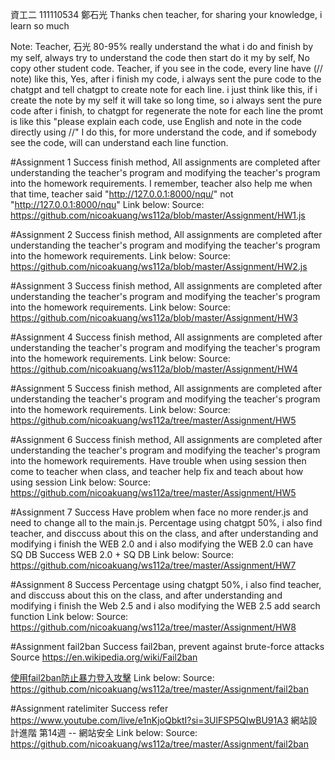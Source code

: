 資工二 111110534 鄭石光
Thanks chen teacher, for sharing your knowledge, i learn so much

Note:
Teacher, 石光 80-95% really understand the what i do and finish by my self, always try to understand the code then start do it my by self, No copy other student code.
Teacher, if you see in the code, every line have (// note) like this, Yes, after i finish my code, i always sent the pure code to the chatgpt and tell chatgpt to create note for each line. i just think like this, if i create the note by my self it will take so long time, so i always sent the pure code after i finish, to chatgpt for regenerate the note for each line the promt is like this "please explain each code, use English and note in the code directly using //"
I do this, for more understand the code, and if somebody see the code, will can understand each line function.

#Assignment 1 Success
finish method, All assignments are completed after understanding the teacher's program and modifying the teacher's program into the homework requirements.
I remember, teacher also help me when that time, teacher said "http://127.0.0.1:8000/nqu/" not "http://127.0.0.1:8000/nqu"
Link below:
Source: https://github.com/nicoakuang/ws112a/blob/master/Assignment/HW1.js


#Assignment 2 Success
finish method, All assignments are completed after understanding the teacher's program and modifying the teacher's program into the homework requirements.
Link below:
Source: https://github.com/nicoakuang/ws112a/blob/master/Assignment/HW2.js


#Assignment 3 Success
finish method, All assignments are completed after understanding the teacher's program and modifying the teacher's program into the homework requirements.
Link below:
Source: https://github.com/nicoakuang/ws112a/blob/master/Assignment/HW3

#Assignment 4 Success
finish method, All assignments are completed after understanding the teacher's program and modifying the teacher's program into the homework requirements.
Link below:
Source: https://github.com/nicoakuang/ws112a/blob/master/Assignment/HW4

#Assignment 5 Success
finish method, All assignments are completed after understanding the teacher's program and modifying the teacher's program into the homework requirements.
Link below:
Source: https://github.com/nicoakuang/ws112a/tree/master/Assignment/HW5

#Assignment 6 Success
finish method, All assignments are completed after understanding the teacher's program and modifying the teacher's program into the homework requirements.
Have trouble when using session then come to teacher when class, and teacher help fix and teach about how using session
Link below:
Source: https://github.com/nicoakuang/ws112a/tree/master/Assignment/HW5

#Assignment 7 Success
Have problem when face no more render.js and need to change all to the main.js. Percentage using chatgpt 50%, i also find teacher, and disccuss about this on the class, and after understanding and modifying i finish the WEB 2.0 and i also modifying the WEB 2.0 can have SQ DB
Success WEB 2.0 + SQ DB
Link below:
Source: https://github.com/nicoakuang/ws112a/tree/master/Assignment/HW7

#Assignment 8 Success
Percentage using chatgpt 50%, i also find teacher, and disccuss about this on the class, and after understanding and modifying i finish the Web 2.5 and i also modifying the WEB 2.5 add search function
Link below:
Source: https://github.com/nicoakuang/ws112a/tree/master/Assignment/HW8

#Assignment fail2ban Success
fail2ban, prevent against brute-force attacks
Source
https://en.wikipedia.org/wiki/Fail2ban

[使用fail2ban防止暴力登入攻擊](https://xenby.com/b/107-%e6%95%99%e5%ad%b8-%e4%bd%bf%e7%94%a8fail2ban%e9%98%b2%e6%ad%a2%e6%9a%b4%e5%8a%9b%e7%99%bb%e5%85%a5%e6%94%bb%e6%93%8a)
Link below:
Source: https://github.com/nicoakuang/ws112a/tree/master/Assignment/fail2ban

#Assignment ratelimiter Success
refer https://www.youtube.com/live/e1nKjoQbktI?si=3UlFSP5QIwBU91A3 網站設計進階 第14週 -- 網站安全
Link below:
Source: https://github.com/nicoakuang/ws112a/tree/master/Assignment/fail2ban

